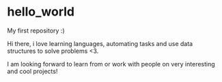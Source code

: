 # hello_world
My first repository :)

Hi there, i love learning languages, automating tasks and use data structures to solve problems <3.

I am looking forward to learn from or work with people on very interesting and cool projects! 
